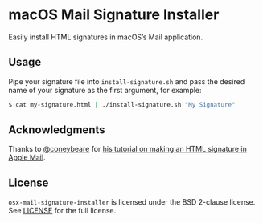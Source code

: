 # macOS Mail Signature Installer

Easily install HTML signatures in macOS’s Mail application.

## Usage

Pipe your signature file into `install-signature.sh` and pass the desired name of your signature as the first argument, for example:

```sh
$ cat my-signature.html | ./install-signature.sh "My Signature"
```

## Acknowledgments

Thanks to [@coneybeare](https://github.com/coneybeare) for [his tutorial on making an HTML signature in Apple Mail](http://matt.coneybeare.me/how-to-make-an-html-signature-in-apple-mail-for-sierra-os-x-10-dot-12/).

## License

`osx-mail-signature-installer` is licensed under the BSD 2-clause license. See [LICENSE](./LICENSE) for the full license.
